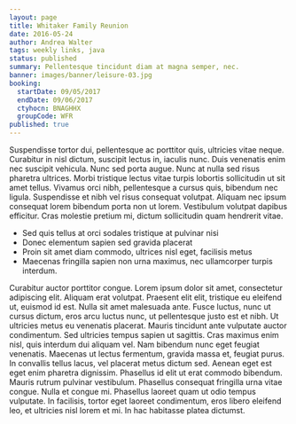 ```yaml
---
layout: page
title: Whitaker Family Reunion
date: 2016-05-24
author: Andrea Walter
tags: weekly links, java
status: published
summary: Pellentesque tincidunt diam at magna semper, nec.
banner: images/banner/leisure-03.jpg
booking:
  startDate: 09/05/2017
  endDate: 09/06/2017
  ctyhocn: BNAGHHX
  groupCode: WFR
published: true
---
```

Suspendisse tortor dui, pellentesque ac porttitor quis, ultricies vitae neque. Curabitur in nisl dictum, suscipit lectus in, iaculis nunc. Duis venenatis enim nec suscipit vehicula. Nunc sed porta augue. Nunc at nulla sed risus pharetra ultrices. Morbi tristique lectus vitae turpis lobortis sollicitudin ut sit amet tellus. Vivamus orci nibh, pellentesque a cursus quis, bibendum nec ligula. Suspendisse et nibh vel risus consequat volutpat. Aliquam nec ipsum consequat lorem bibendum porta non ut lorem. Vestibulum volutpat dapibus efficitur. Cras molestie pretium mi, dictum sollicitudin quam hendrerit vitae.

* Sed quis tellus at orci sodales tristique at pulvinar nisi
* Donec elementum sapien sed gravida placerat
* Proin sit amet diam commodo, ultrices nisl eget, facilisis metus
* Maecenas fringilla sapien non urna maximus, nec ullamcorper turpis interdum.

Curabitur auctor porttitor congue. Lorem ipsum dolor sit amet, consectetur adipiscing elit. Aliquam erat volutpat. Praesent elit elit, tristique eu eleifend ut, euismod id est. Nulla sit amet malesuada ante. Fusce luctus, nunc ut cursus dictum, eros arcu luctus nunc, ut pellentesque justo est et nibh. Ut ultricies metus eu venenatis placerat. Mauris tincidunt ante vulputate auctor condimentum. Sed ultricies tempus sapien ut sagittis. Cras maximus enim nisl, quis interdum dui aliquam vel. Nam bibendum nunc eget feugiat venenatis. Maecenas ut lectus fermentum, gravida massa et, feugiat purus. In convallis tellus lacus, vel placerat metus dictum sed.
Aenean eget est eget enim pharetra dignissim. Phasellus id elit ut erat commodo bibendum. Mauris rutrum pulvinar vestibulum. Phasellus consequat fringilla urna vitae congue. Nulla et congue mi. Phasellus laoreet quam ut odio tempus vulputate. In facilisis, tortor eget laoreet condimentum, eros libero eleifend leo, et ultricies nisl lorem et mi. In hac habitasse platea dictumst.
